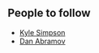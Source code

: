 ## People to follow

* [Kyle Simpson](https://github.com/getify)
* [Dan Abramov](https://github.com/gaearon)
